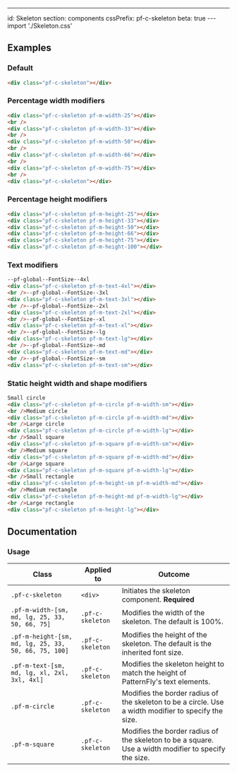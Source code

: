 ---
id: Skeleton
section: components
cssPrefix: pf-c-skeleton
beta: true
---import './Skeleton.css'

## Examples

### Default

```html
<div class="pf-c-skeleton"></div>

```

### Percentage width modifiers

```html
<div class="pf-c-skeleton pf-m-width-25"></div>
<br />
<div class="pf-c-skeleton pf-m-width-33"></div>
<br />
<div class="pf-c-skeleton pf-m-width-50"></div>
<br />
<div class="pf-c-skeleton pf-m-width-66"></div>
<br />
<div class="pf-c-skeleton pf-m-width-75"></div>
<br />
<div class="pf-c-skeleton"></div>

```

### Percentage height modifiers

```html
<div class="pf-c-skeleton pf-m-height-25"></div>
<div class="pf-c-skeleton pf-m-height-33"></div>
<div class="pf-c-skeleton pf-m-height-50"></div>
<div class="pf-c-skeleton pf-m-height-66"></div>
<div class="pf-c-skeleton pf-m-height-75"></div>
<div class="pf-c-skeleton pf-m-height-100"></div>

```

### Text modifiers

```html
--pf-global--FontSize--4xl
<div class="pf-c-skeleton pf-m-text-4xl"></div>
<br />--pf-global--FontSize--3xl
<div class="pf-c-skeleton pf-m-text-3xl"></div>
<br />--pf-global--FontSize--2xl
<div class="pf-c-skeleton pf-m-text-2xl"></div>
<br />--pf-global--FontSize--xl
<div class="pf-c-skeleton pf-m-text-xl"></div>
<br />--pf-global--FontSize--lg
<div class="pf-c-skeleton pf-m-text-lg"></div>
<br />--pf-global--FontSize--md
<div class="pf-c-skeleton pf-m-text-md"></div>
<br />--pf-global--FontSize--sm
<div class="pf-c-skeleton pf-m-text-sm"></div>

```

### Static height width and shape modifiers

```html
Small circle
<div class="pf-c-skeleton pf-m-circle pf-m-width-sm"></div>
<br />Medium circle
<div class="pf-c-skeleton pf-m-circle pf-m-width-md"></div>
<br />Large circle
<div class="pf-c-skeleton pf-m-circle pf-m-width-lg"></div>
<br />Small square
<div class="pf-c-skeleton pf-m-square pf-m-width-sm"></div>
<br />Medium square
<div class="pf-c-skeleton pf-m-square pf-m-width-md"></div>
<br />Large square
<div class="pf-c-skeleton pf-m-square pf-m-width-lg"></div>
<br />Small rectangle
<div class="pf-c-skeleton pf-m-height-sm pf-m-width-md"></div>
<br />Medium rectangle
<div class="pf-c-skeleton pf-m-height-md pf-m-width-lg"></div>
<br />Large rectangle
<div class="pf-c-skeleton pf-m-height-lg"></div>

```

## Documentation

### Usage

| Class                                                | Applied to       | Outcome                                                                                              |
| ---------------------------------------------------- | ---------------- | ---------------------------------------------------------------------------------------------------- |
| `.pf-c-skeleton`                                     | `<div>`          | Initiates the skeleton component. **Required**                                                       |
| `.pf-m-width-[sm, md, lg, 25, 33, 50, 66, 75]`       | `.pf-c-skeleton` | Modifies the width of the skeleton. The default is 100%.                                             |
| `.pf-m-height-[sm, md, lg, 25, 33, 50, 66, 75, 100]` | `.pf-c-skeleton` | Modifies the height of the skeleton. The default is the inherited font size.                         |
| `.pf-m-text-[sm, md, lg, xl, 2xl, 3xl, 4xl]`         | `.pf-c-skeleton` | Modifies the skeleton height to match the height of PatternFly's text elements.                      |
| `.pf-m-circle`                                       | `.pf-c-skeleton` | Modifies the border radius of the skeleton to be a circle. Use a width modifier to specify the size. |
| `.pf-m-square`                                       | `.pf-c-skeleton` | Modifies the border radius of the skeleton to be a square. Use a width modifier to specify the size. |
